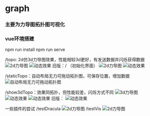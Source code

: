 # graph
### 主要为力导图拓扑图可视化
### vue环境搭建
npm run install
npm run serve

/topo:  2d仿3d力导图效果，性能相较3d更好，有发送数据并闪烁获得数据
![2d力导图](https://github.com/jkafjhkjfhqlf/graph/blob/master/show/topo1.PNG)
![动态效果](https://github.com/jkafjhkjfhqlf/graph/blob/master/show/topo2.PNG)
旧版：/  （初始化界面）
![2d力导图](https://github.com/jkafjhkjfhqlf/graph/blob/master/show/topo-before1.PNG)
![动态效果](https://github.com/jkafjhkjfhqlf/graph/blob/master/show/topo-before2.PNG)

/staticTopo：自动布局无力可拖动拓扑图，可保存位置，增加数据
![自动布局无力可拖动拓扑图](https://github.com/jkafjhkjfhqlf/graph/blob/master/show/staticTopo.PNG)

/show3dTopo：效果同拓扑，但性能较差，闪烁方式不同
![3d力导图](https://github.com/jkafjhkjfhqlf/graph/blob/master/show/show3dTopo.PNG)
![动态效果](https://github.com/jkafjhkjfhqlf/graph/blob/master/show/show3dTopo2.PNG)
![动态效果](https://github.com/jkafjhkjfhqlf/graph/blob/master/show/show3dTopo3.PNG)
旧版：
![动态效果](https://github.com/jkafjhkjfhqlf/graph/blob/master/show/show3dTopo-before.PNG)

一些插件的尝试
/testDracula
![2d力导图](https://github.com/jkafjhkjfhqlf/graph/blob/master/show/testDracula.PNG)
/testVis
![2d力导图](https://github.com/jkafjhkjfhqlf/graph/blob/master/show/testVis.PNG)
